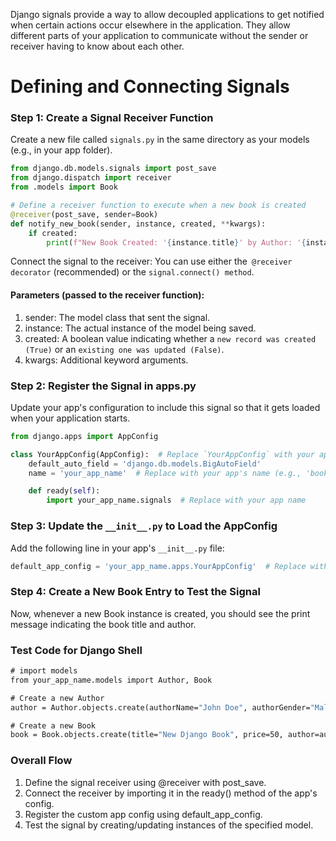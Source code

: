 

Django signals provide a way to allow decoupled applications to get notified when certain actions occur elsewhere in the application. They allow different parts of your application to communicate without the sender or receiver having to know about each other.


# Defining and Connecting Signals


### Step 1: Create a Signal Receiver Function

Create a new file called `signals.py` in the same directory as your models (e.g., in your app folder).

``` python
from django.db.models.signals import post_save
from django.dispatch import receiver
from .models import Book

# Define a receiver function to execute when a new book is created
@receiver(post_save, sender=Book)
def notify_new_book(sender, instance, created, **kwargs):
    if created:
        print(f"New Book Created: '{instance.title}' by Author: '{instance.author.authorName}'")
```

Connect the signal to the receiver: You can use either the` @receiver decorator` (recommended) or the `signal.connect() method`.

#### Parameters (passed to the receiver function):

1. sender: The model class that sent the signal.
2. instance: The actual instance of the model being saved.
3. created: A boolean value indicating whether a `new record was created (True)` or an `existing one was updated (False)`.
4. kwargs: Additional keyword arguments.

### Step 2: Register the Signal in apps.py

Update your app's configuration to include this signal so that it gets loaded when your application starts.

``` python
from django.apps import AppConfig

class YourAppConfig(AppConfig):  # Replace `YourAppConfig` with your app's config class name
    default_auto_field = 'django.db.models.BigAutoField'
    name = 'your_app_name'  # Replace with your app's name (e.g., 'books')

    def ready(self):
        import your_app_name.signals  # Replace with your app name

```

### Step 3: Update the `__init__.py` to Load the AppConfig

Add the following line in your app's `__init__.py` file:

``` python
default_app_config = 'your_app_name.apps.YourAppConfig'  # Replace with your app config class and name

```

### Step 4: Create a New Book Entry to Test the Signal

Now, whenever a new Book instance is created, you should see the print message indicating the book title and author.


### Test Code for Django Shell

``` cmd
# import models
from your_app_name.models import Author, Book

# Create a new Author
author = Author.objects.create(authorName="John Doe", authorGender="Male")

# Create a new Book
book = Book.objects.create(title="New Django Book", price=50, author=author)

```


### Overall Flow

1. Define the signal receiver using @receiver with post_save.
2. Connect the receiver by importing it in the ready() method of the app's config.
3. Register the custom app config using default_app_config.
4. Test the signal by creating/updating instances of the specified model.